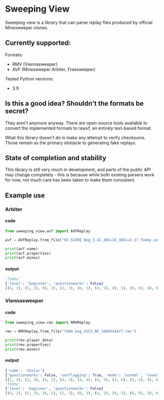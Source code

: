 # Sweeping View

Sweeping view is a library that can parse replay files produced by official
Minesweeper clones.

## Currently supported:

Formats:
 - RMV (Viennasweeper)
 - AVF (Minesweeper Arbiter, Freesweeper)

Tested Python versions:
 - 3.9

## Is this a good idea? Shouldn't the formats be secret?

They aren't anymore anyway. There are open-source tools available to convert
the implemented formats to rawvf, an entirely text-based format.

What this library doesn't do is make any attempt to verify checksums. Those
remain as the primary obstacle to generating fake replays.

## State of completion and stability

This library is still very much in development, and parts of the public API may
change completely - this is because while both existing parsers work for now,
not much care has been taken to make them consistent.

## Example use

### Arbiter

#### code
```python
from sweeping_view.avf import AVFReplay

avf = AVFReplay.from_file("HI-SCORE Beg_5.41_3BV=28_3BVs=5.17_Tommy.avf")

print(avf.name)
print(avf.properties)
print(avf.mines)
```

#### output

```python
'Tommy'
{'level': 'beginner', 'questionmarks': False}
[(4, 1), (5, 2), (8, 2), (2, 3), (6, 3), (4, 5), (8, 5), (6, 6), (8, 6), (4, 7)]
```

### Viennasweeper

#### code
```python
from sweeping_view.rmv import RMVReplay

rmv = RMVReplay.from_file("fd60_beg_4153_NF_1600544477.rmv")

print(rmv.player_data)
print(rmv.properties)
print(rmv.mines)
```

#### output

```python
{'name': 'tkolar'}
{'questionmarks': False, 'nonflagging': True, 'mode': 'normal', 'level': 'beginner'}
[(1, 3), (2, 3), (4, 2), (4, 3), (4, 4), (4, 5), (4, 6), (5, 4), (6, 6), (7, 6)]
'Tommy'
{'level': 'beginner', 'questionmarks': False}
[(4, 1), (5, 2), (8, 2), (2, 3), (6, 3), (4, 5), (8, 5), (6, 6), (8, 6), (4, 7)]
```
